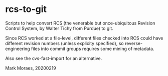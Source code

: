 # rcs-to-git

Scripts to help convert RCS (the venerable but once-ubiquitous
Revision Control System, by Walter Tichy from Purdue) to git.

Since RCS worked at a file-level, different files checked
into RCS could have different revision numbers (unless
explicity specified), so reverse-engineering files into
commit groups requires some mining of metadata.

Also see the cvs-fast-import for an alternative.

Mark Moraes, 20200219

